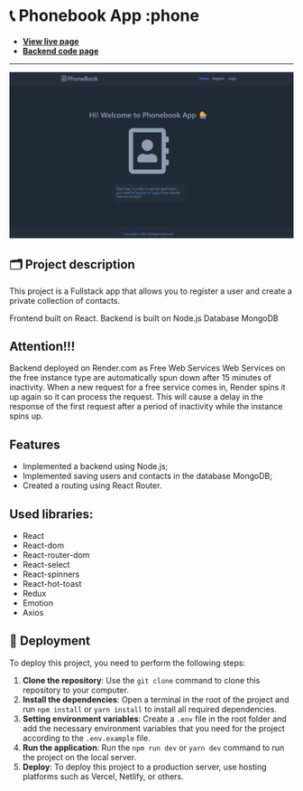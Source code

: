 # 📞 Phonebook App :phone 

- **[View live page](https://denysborysiuk.github.io/phonebook/)**
- **[Backend code page](https://github.com/DenysBorysiuk/api-phonebook)**
---
![Site image](./public/home-page.png)

## 🗂️ Project description 

This project is a Fullstack app that allows you to register a user and create a private collection of contacts.

Frontend built on React.
Backend is built on Node.js 
Database MongoDB

## Attention!!!

Backend deployed on Render.com as Free Web Services
Web Services on the free instance type are automatically spun down after 15 minutes of inactivity. When a new request for a free service comes in, Render spins it up again so it can process the request.
This will cause a delay in the response of the first request after a period of inactivity while the instance spins up.

## Features

- Implemented a backend using Node.js;
- Implemented saving users and contacts in the database MongoDB;
- Created a routing using React Router.


## Used libraries:

- React
- React-dom
- React-router-dom
- React-select
- React-spinners
- React-hot-toast
- Redux
- Emotion
- Axios

## 📂 Deployment

To deploy this project, you need to perform the following steps:

1. **Clone the repository**: Use the `git clone` command to clone this repository to your computer.
2. **Install the dependencies**: Open a terminal in the root of the project and run `npm install` or
   `yarn install` to install all required dependencies.
3. **Setting environment variables**: Create a `.env` file in the root folder and add the necessary
   environment variables that you need for the project according to the `.env.example` file.
4. **Run the application**: Run the `npm run dev` or `yarn dev` command to run the project on the
   local server.
5. **Deploy**: To deploy this project to a production server, use hosting platforms such as Vercel,
   Netlify, or others.
